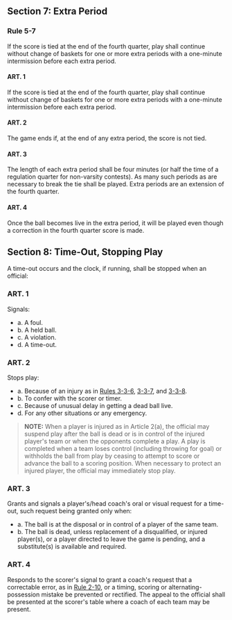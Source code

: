 <!-- Section: Extra Period and Time-Outs -->
## Section 7: Extra Period
### Rule 5-7
If the score is tied at the end of the fourth quarter, play shall continue without change of baskets for one or more extra periods with a one-minute intermission before each extra period.

#### ART. 1
If the score is tied at the end of the fourth quarter, play shall continue without change of baskets for one or more extra periods with a one-minute intermission before each extra period.

#### ART. 2
The game ends if, at the end of any extra period, the score is not tied.

#### ART. 3
The length of each extra period shall be four minutes (or half the time of a regulation quarter for non-varsity contests). As many such periods as are necessary to break the tie shall be played. Extra periods are an extension of the fourth quarter.

#### ART. 4
Once the ball becomes live in the extra period, it will be played even though a correction in the fourth quarter score is made.

## Section 8: Time-Out, Stopping Play
A time-out occurs and the clock, if running, shall be stopped when an official:

### ART. 1
Signals:
- a. A foul.
- b. A held ball.
- c. A violation.
- d. A time-out.

### ART. 2
Stops play:
- a. Because of an injury as in [Rules 3-3-6](#rule-3-3-6), [3-3-7](#rule-3-3-7), and [3-3-8](#rule-3-3-8).
- b. To confer with the scorer or timer.
- c. Because of unusual delay in getting a dead ball live.
- d. For any other situations or any emergency.

> **NOTE:** When a player is injured as in Article 2(a), the official may suspend play after the ball is dead or is in control of the injured player's team or when the opponents complete a play. A play is completed when a team loses control (including throwing for goal) or withholds the ball from play by ceasing to attempt to score or advance the ball to a scoring position. When necessary to protect an injured player, the official may immediately stop play.

### ART. 3
Grants and signals a player's/head coach's oral or visual request for a time-out, such request being granted only when:
- a. The ball is at the disposal or in control of a player of the same team.
- b. The ball is dead, unless replacement of a disqualified, or injured player(s), or a player directed to leave the game is pending, and a substitute(s) is available and required.

### ART. 4
Responds to the scorer's signal to grant a coach's request that a correctable error, as in [Rule 2-10](#rule-2-10), or a timing, scoring or alternating-possession mistake be prevented or rectified. The appeal to the official shall be presented at the scorer's table where a coach of each team may be present.